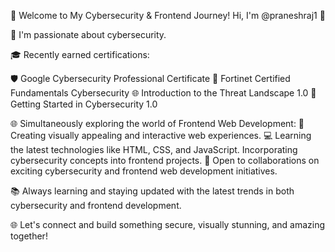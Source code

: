 👋 Welcome to My Cybersecurity & Frontend Journey!
Hi, I'm @praneshraj1 🚀

👀 I'm passionate about cybersecurity.

🎓 Recently earned certifications:

🛡️ Google Cybersecurity Professional Certificate
🔐 Fortinet Certified Fundamentals Cybersecurity
🌐 Introduction to the Threat Landscape 1.0
🚀 Getting Started in Cybersecurity 1.0

🌐 Simultaneously exploring the world of Frontend Web Development:
🚀 Creating visually appealing and interactive web experiences.
💻 Learning the latest technologies like HTML, CSS, and JavaScript.
    Incorporating cybersecurity concepts into frontend projects.
💼 Open to collaborations on exciting cybersecurity and frontend web development initiatives.

📚 Always learning and staying updated with the latest trends in both cybersecurity and frontend development.

🌐 Let's connect and build something secure, visually stunning, and amazing together!
  

<!---
praneshraj1/praneshraj1 is a ✨ special ✨ repository because its `README.md` (this file) appears on your GitHub profile.
You can click the Preview link to take a look at your changes.
--->
